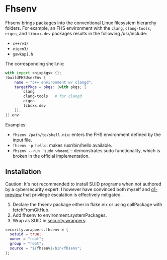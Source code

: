 # Fhsenv

Fhsenv brings packages into the conventional Linux filesystem hierarchy folders. For example, an FHS environment with the `clang`, `clang-tools`, `eigen`, and `libcxx.dev` packages results in the following /usr/include:
- `c++/v1/`
- `eigen3/`
- `gawkapi.h`

The corresponding shell.nix:
``` nix
with import <nixpkgs> {};
(buildFHSUserEnv {
    name = "c++ environment w/ clangd";
    targetPkgs = pkgs: (with pkgs; [
        clang
        clang-tools   # for clangd
        eigen
        libcxx.dev
    ]);
}).env
```

Examples:
- `fhsenv /path/to/shell.nix`: enters the FHS environment defined by the input file.
- `fhsenv -p hello`: makes /usr/bin/hello available.
- `fhsenv --run 'sudo whoami'`: demonstrates sudo functionality, which is broken in the official implementation.

## Installation
Caution: It's not recommended to install SUID programs when not authored by a cybersecurity expert. I however have convinced both myself and [o1-preview](https://chatgpt.com/share/67393c45-24a4-8010-a94c-4813d0f08488) that privilege escalation is effectively mitigated.

1) Declare the fhsenv package either in flake.nix or using callPackage with fetchFromGitHub.
2) Add fhsenv to environment.systemPackages.
3) Wrap as SUID in [security.wrappers](https://github.com/NixOS/nixpkgs/blob/dc460ec76cbff0e66e269457d7b728432263166c/nixos/modules/security/wrappers/default.nix#L175-L202):
``` nix
security.wrappers.fhsenv = {
  setuid = true;
  owner = "root";
  group = "root";
  source = "${fhsenv}/bin/fhsenv";
};
```
